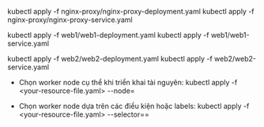 kubectl apply -f nginx-proxy/nginx-proxy-deployment.yaml
kubectl apply -f nginx-proxy/nginx-proxy-service.yaml

kubectl apply -f web1/web1-deployment.yaml
kubectl apply -f web1/web1-service.yaml

kubectl apply -f web2/web2-deployment.yaml
kubectl apply -f web2/web2-service.yaml

- Chọn worker node cụ thể khi triển khai tài nguyên:
kubectl apply -f <your-resource-file.yaml> --node=<node-name>

- Chọn worker node dựa trên các điều kiện hoặc labels:
kubectl apply -f <your-resource-file.yaml> --selector=<label-key>=<label-value>
